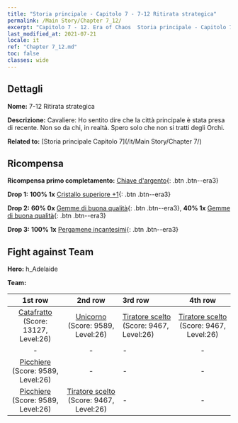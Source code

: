 ```yaml
---
title: "Storia principale - Capitolo 7 - 7-12 Ritirata strategica"
permalink: /Main Story/Chapter 7_12/
excerpt: "Capitolo 7 - 12. Era of Chaos  Storia principale - Capitolo 7_12. 7-12 Ritirata strategica"
last_modified_at: 2021-07-21
locale: it
ref: "Chapter 7_12.md"
toc: false
classes: wide
---
```


## Dettagli

 **Nome:** 7-12 Ritirata strategica

 **Descrizione:** Cavaliere: Ho sentito dire che la città principale è stata presa di recente. Non so da chi, in realtà. Spero solo che non si tratti degli Orchi.

 **Related to:** [Storia principale Capitolo 7](/it/Main Story/Chapter 7/)

## Ricompensa

 **Ricompensa primo completamento:** [Chiave d'argento](/ItemsIT/con_693/){: .btn .btn--era3}

 **Drop 1:** **100% 1x** [Cristallo superiore +1](/ItemsIT/mat_24/){: .btn .btn--era3}

 **Drop 2:** **60% 0x** [Gemme di buona qualità](/ItemsIT/mat_16/){: .btn .btn--era3}, **40% 1x** [Gemme di buona qualità](/ItemsIT/mat_16/){: .btn .btn--era3}

 **Drop 3:** **100% 1x** [Pergamene incantesimi](/ItemsIT/con_694/){: .btn .btn--era3}


## Fight against Team
 **Hero:** h_Adelaide

 **Team:**


  | 1st row | 2nd row | 3rd row | 4th row |
  |:----:|:----:|:----|:----:|
  | [Catafratto](/it/units/Cavalier/) (Score: 13127, Level:26)  | [Unicorno](/it/units/Unicorn/) (Score: 9589, Level:26)  | [Tiratore scelto](/it/units/Marksman/) (Score: 9467, Level:26)  | [Tiratore scelto](/it/units/Marksman/) (Score: 9467, Level:26)  |
  | - | - | - | - |
  | [Picchiere](/it/units/Pikeman/) (Score: 9589, Level:26)  | - | - | - |
  | [Picchiere](/it/units/Pikeman/) (Score: 9589, Level:26)  | [Tiratore scelto](/it/units/Marksman/) (Score: 9467, Level:26)  | - | - |


